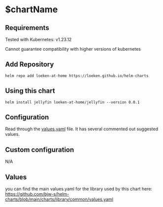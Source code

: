 # $chartName

## Requirements
Tested with Kubernetes: v1.23.12

Cannot guarantee compatibility with higher versions of kubernetes

## Add Repository
```
helm repo add loeken-at-home https://loeken.github.io/helm-charts
```
## Using this chart
```
helm install jellyfin loeken-at-home/jellyfin --version 0.0.1
```

## Configuration

Read through the [values.yaml](./values.yaml) file. It has several commented out suggested values.

## Custom configuration

N/A

## Values

you can find the main values.yaml for the library used by this chart here: https://github.com/bjw-s/helm-charts/blob/main/charts/library/common/values.yaml
